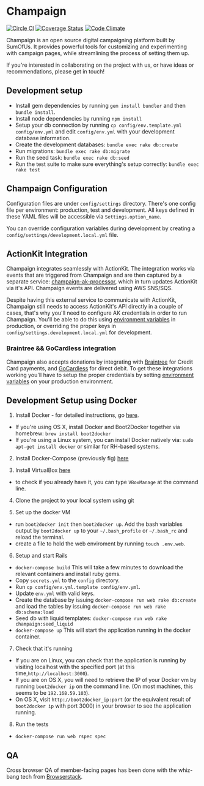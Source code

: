 # Champaign

[![Circle CI](https://circleci.com/gh/SumOfUs/Champaign/tree/master.svg?style=shield)](https://circleci.com/gh/SumOfUs/Champaign/tree/master) [![Coverage Status](https://coveralls.io/repos/github/SumOfUs/Champaign/badge.svg?branch=master)](https://coveralls.io/github/SumOfUs/Champaign?branch=master) [![Code Climate](https://codeclimate.com/github/SumOfUs/Champaign/badges/gpa.svg)](https://codeclimate.com/github/SumOfUs/Champaign)

Champaign is an open source digital campaigning platform built by SumOfUs. It provides powerful tools for customizing and experimenting with campaign pages, while streamlining the process of setting them up.

If you're interested in collaborating on the project with us, or have ideas or recommendations, please get in touch!

## Development setup

* Install gem dependencies by running `gem install bundler` and then `bundle install`.
* Install node dependencies by running `npm install`
* Setup your db connection by running `cp config/env.template.yml config/env.yml` and edit
  `config/env.yml` with your development database information.
* Create the development databases: `bundle exec rake db:create`
* Run migrations: `bundle exec rake db:migrate`
* Run the seed task: `bundle exec rake db:seed`
* Run the test suite to make sure everything's setup correctly: `bundle
  exec rake test`

## Champaign Configuration

Configuration files are under `config/settings` directory. There's one
config file per environment: production, test and development. All keys
defined in these YAML files will be accessible via
`Settings.option_name`.

You can override configuration variables during development by creating
a `config/settings/development.local.yml` file.

## ActionKit Integration

Champaign integrates seamlessly with ActionKit. The integration works
via events that are triggered from Champaign and are then captured by
a separate service: [champaign-ak-processor](https://github.com/SumOfUs/champaign-ak-processor), which in turn
updates ActionKit via it's API. Champaign events are delivered using AWS SNS/SQS.

Despite having this external service to communicate with ActionKit,
Champaign still needs to access ActionKit's API directly in a couple of
cases, that's why you'll need to configure AK credentials in order to
run Champaign. You'll be able to do this using [environment variables](config/settings/production.yml)
 in production, or overriding the proper keys in `config/settings.development.local.yml`
for development.

### Braintree && GoCardless integration

Champaign also accepts donations by integrating with [Braintree](https://www.braintreepayments.com/) for
Credit Card payments, and [GoCardless](https://gocardless.com/) for direct debit. To get these integrations
working you'll have to setup the proper credentials by setting [environment variables](config/settings/production.yml) on
your production environment.

## Development Setup using Docker

1. Install Docker - for detailed instructions, go [here](https://docs.docker.com/installation/).
  * If you're using OS X, install Docker and Boot2Docker together via homebrew: `brew install boot2docker`
  * If you're using a Linux system, you can install Docker natively via: `sudo apt-get install docker` or
  similar for RH-based systems.

2. Install Docker-Compose (previously fig) [here](http://docs.docker.com/compose/install/)


3. Install VirtualBox [here](https://www.virtualbox.org/wiki/Downloads)
  * to check if you already have it, you can type `VBoxManage` at the command line.

4. Clone the project to your local system using git

5. Set up the docker VM
  * run `boot2docker init` then `boot2docker up`. Add the bash variables output by `boot2docker up` to your `~/.bash_profile` or `~/.bash_rc` and reload the terminal.
  * create a file to hold the web enviroment by running `touch .env.web`.
6. Setup and start Rails
  * `docker-compose build` This will take a few minutes to download the relevant containers and install
  ruby gems.
  * Copy `secrets.yml` to the `config` directory.
  * Run `cp config/env.yml.template config/env.yml`.
  * Update `env.yml` with valid keys.
  * Create the database by issuing `docker-compose run web rake db:create` and load the tables by issuing `docker-compose run web rake db:schema:load`
  * Seed db with liquid templates: `docker-compose run web rake champaign:seed_liquid `
  * `docker-compose up` This will start the application running in the docker container.

7. Check that it's running
  * If you are on Linux, you can check that the application is running by visiting localhost with the specified port (at this time,`http://localhost:3000`).
  * If you are on OS X, you will need to retrieve the IP of your Docker vm by running `boot2docker ip`
  on the command line. (On most machines, this seems to be `192.168.59.103`).
  * On OS X, visit `http://boot2docker_ip:port` (or the equivalent result of `boot2docker ip` with port 3000) in your browser to see the application running.

8. Run the tests
  * `docker-compose run web rspec spec`

## QA

Cross browser QA of member-facing pages has been done with the whiz-bang tech from [Browserstack](https://www.browserstack.com).
